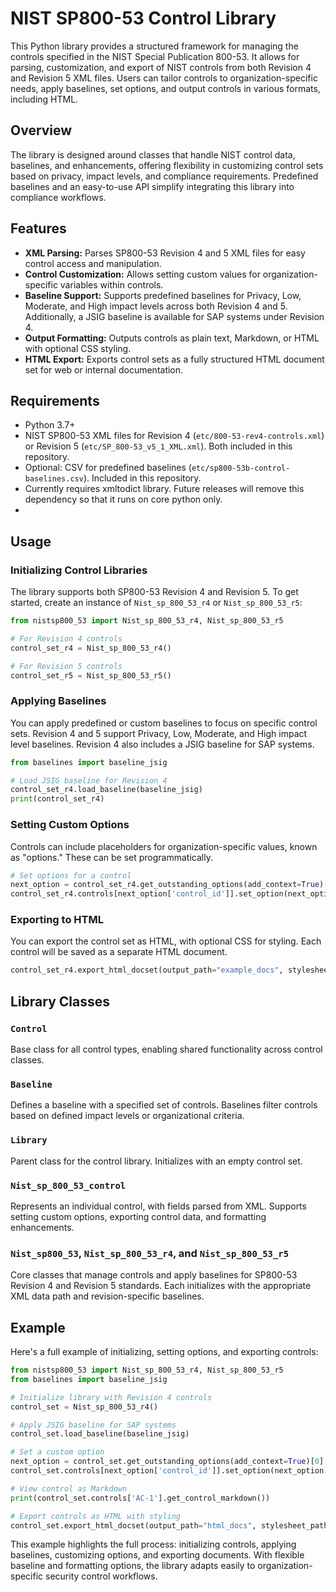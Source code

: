 # NIST SP800-53 Control Library

This Python library provides a structured framework for managing the controls specified in the NIST Special Publication 800-53. It allows for parsing, customization, and export of NIST controls from both Revision 4 and Revision 5 XML files. Users can tailor controls to organization-specific needs, apply baselines, set options, and output controls in various formats, including HTML.

## Overview

The library is designed around classes that handle NIST control data, baselines, and enhancements, offering flexibility in customizing control sets based on privacy, impact levels, and compliance requirements. Predefined baselines and an easy-to-use API simplify integrating this library into compliance workflows.

## Features

- **XML Parsing:** Parses SP800-53 Revision 4 and 5 XML files for easy control access and manipulation.
- **Control Customization:** Allows setting custom values for organization-specific variables within controls.
- **Baseline Support:** Supports predefined baselines for Privacy, Low, Moderate, and High impact levels across both Revision 4 and 5. Additionally, a JSIG baseline is available for SAP systems under Revision 4.
- **Output Formatting:** Outputs controls as plain text, Markdown, or HTML with optional CSS styling.
- **HTML Export:** Exports control sets as a fully structured HTML document set for web or internal documentation.

## Requirements

- Python 3.7+
- NIST SP800-53 XML files for Revision 4 (`etc/800-53-rev4-controls.xml`) or Revision 5 (`etc/SP_800-53_v5_1_XML.xml`). Both included in this repository.
- Optional: CSV for predefined baselines (`etc/sp800-53b-control-baselines.csv`). Included in this repository.
- Currently requires xmltodict library. Future releases will remove this dependency so that it runs on core python only.
- 
## Usage

### Initializing Control Libraries

The library supports both SP800-53 Revision 4 and Revision 5. To get started, create an instance of `Nist_sp_800_53_r4` or `Nist_sp_800_53_r5`:

```python
from nistsp800_53 import Nist_sp_800_53_r4, Nist_sp_800_53_r5

# For Revision 4 controls
control_set_r4 = Nist_sp_800_53_r4()

# For Revision 5 controls
control_set_r5 = Nist_sp_800_53_r5()
```

### Applying Baselines

You can apply predefined or custom baselines to focus on specific control sets. Revision 4 and 5 support Privacy, Low, Moderate, and High impact level baselines. Revision 4 also includes a JSIG baseline for SAP systems.

```python
from baselines import baseline_jsig

# Load JSIG baseline for Revision 4
control_set_r4.load_baseline(baseline_jsig)
print(control_set_r4)
```

### Setting Custom Options

Controls can include placeholders for organization-specific values, known as "options." These can be set programmatically.

```python
# Set options for a control
next_option = control_set_r4.get_outstanding_options(add_context=True)[0]
control_set_r4.controls[next_option['control_id']].set_option(next_option['id'], "Custom Value")
```

### Exporting to HTML

You can export the control set as HTML, with optional CSS for styling. Each control will be saved as a separate HTML document.

```python
control_set_r4.export_html_docset(output_path="example_docs", stylesheet_path="styles.css")
```

## Library Classes

### `Control`

Base class for all control types, enabling shared functionality across control classes.

### `Baseline`

Defines a baseline with a specified set of controls. Baselines filter controls based on defined impact levels or organizational criteria.

### `Library`

Parent class for the control library. Initializes with an empty control set.

### `Nist_sp_800_53_control`

Represents an individual control, with fields parsed from XML. Supports setting custom options, exporting control data, and formatting enhancements.

### `Nist_sp800_53`, `Nist_sp_800_53_r4`, and `Nist_sp_800_53_r5`

Core classes that manage controls and apply baselines for SP800-53 Revision 4 and Revision 5 standards. Each initializes with the appropriate XML data path and revision-specific baselines.

## Example

Here's a full example of initializing, setting options, and exporting controls:

```python
from nistsp800_53 import Nist_sp_800_53_r4, Nist_sp_800_53_r5
from baselines import baseline_jsig

# Initialize library with Revision 4 controls
control_set = Nist_sp_800_53_r4()

# Apply JSIG baseline for SAP systems
control_set.load_baseline(baseline_jsig)

# Set a custom option
next_option = control_set.get_outstanding_options(add_context=True)[0]
control_set.controls[next_option['control_id']].set_option(next_option['id'], "Custom Value")

# View control as Markdown
print(control_set.controls['AC-1'].get_control_markdown())

# Export controls as HTML with styling
control_set.export_html_docset(output_path="html_docs", stylesheet_path="styles.css")
```

This example highlights the full process: initializing controls, applying baselines, customizing options, and exporting documents. With flexible baseline and formatting options, the library adapts easily to organization-specific security control workflows.
